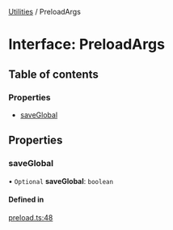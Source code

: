 [Utilities](../README.md) / PreloadArgs

# Interface: PreloadArgs

## Table of contents

### Properties

- [saveGlobal](PreloadArgs.md#saveglobal)

## Properties

### saveGlobal

• `Optional` **saveGlobal**: `boolean`

#### Defined in

[preload.ts:48](https://github.com/noobiept/utilities/blob/6610913/source/preload.ts#L48)

